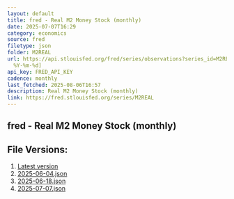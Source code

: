 ```yaml
---
layout: default
title: fred - Real M2 Money Stock (monthly)
date: 2025-07-07T16:29
category: economics
source: fred
filetype: json
folder: M2REAL
url: https://api.stlouisfed.org/fred/series/observations?series_id=M2REAL&file_type=json&observation_end=[date
  %Y-%m-%d]
api_key: FRED_API_KEY
cadence: monthly
last_fetched: 2025-08-06T16:57
description: Real M2 Money Stock (monthly)
link: https://fred.stlouisfed.org/series/M2REAL
---
```


## fred - Real M2 Money Stock (monthly)

<div id="data-chart"></div>
<div id="data-table"></div>
<script>
document.addEventListener('DOMContentLoaded', function(){
  ShowChart($('#data-chart'));
  SourceTabler($('#data-table'));
});
</script>

## File Versions:
1. [Latest version](./latest.json)
2. [2025-06-04.json](./2025-06-04.json)
3. [2025-06-18.json](./2025-06-18.json)
4. [2025-07-07.json](./2025-07-07.json)
